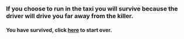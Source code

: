 ### If you choose to run in the taxi you will survive because the driver will drive you far away from the killer.

   
#### You have survived, click [here](introduction.md) to start over.
